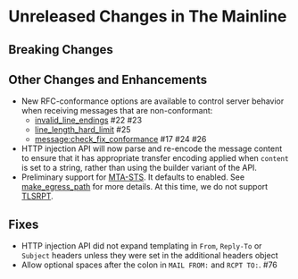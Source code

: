 # Unreleased Changes in The Mainline

## Breaking Changes

## Other Changes and Enhancements
* New RFC-conformance options are available to control server behavior
  when receiving messages that are non-conformant:
     * [invalid_line_endings](../reference/kumo/start_esmtp_listener.md#invalid_line_endings) #22 #23
     * [line_length_hard_limit](../reference/kumo/start_esmtp_listener.md#line_length_hard_limit) #25
     * [message:check_fix_conformance](../reference/message/check_fix_conformance.md) #17 #24 #26
* HTTP injection API will now parse and re-encode the message content to ensure
  that it has appropriate transfer encoding applied when `content` is set to a
  string, rather than using the builder variant of the API.
* Preliminary support for
  [MTA-STS](https://datatracker.ietf.org/doc/html/rfc8461). It defaults to
  enabled. See
  [make_egress_path](../reference/kumo/make_egress_path.md#enable_mta_sts) for
  more details. At this time, we do not support
  [TLSRPT](https://datatracker.ietf.org/doc/html/rfc8460).

## Fixes
* HTTP injection API did not expand templating in `From`, `Reply-To` or
  `Subject` headers unless they were set in the additional headers object
* Allow optional spaces after the colon in `MAIL FROM:` and `RCPT TO:`. #76

